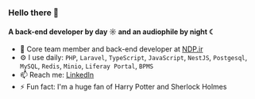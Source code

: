 ### Hello there 👋

#### A back-end developer by day ☼ and an audiophile by night ☾

- 👥 Core team member and back-end developer at [NDP.ir](https://ndp.ir)
- ⚙️ I use daily: `PHP`, `Laravel`, `TypeScript`, `JavaScript`, `NestJS`, `Postgesql`, `MySQL`, `Redis`, `Minio`, `Liferay Portal`, `BPMS`
- 📫 Reach me: [LinkedIn](https://www.linkedin.com/in/fekri-m/)
- ⚡️ Fun fact: I'm a huge fan of Harry Potter and Sherlock Holmes
